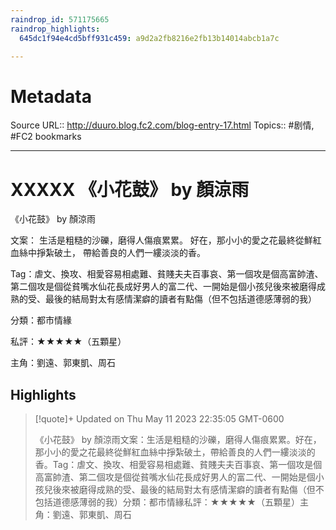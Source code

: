 ```yaml
---
raindrop_id: 571175665
raindrop_highlights:
  645dc1f94e4cd5bff931c459: a9d2a2fb8216e2fb13b14014abcb1a7c

---
```


# Metadata
Source URL:: http://duuro.blog.fc2.com/blog-entry-17.html
Topics:: #剧情, #FC2 bookmarks

---
# XXXXX 《小花鼓》 by 顏涼雨

《小花鼓》 by 顏涼雨

文案：
生活是粗糙的沙礫，磨得人傷痕累累。
好在，那小小的愛之花最終從鮮紅血絲中掙紮破土，
帶給善良的人們一縷淡淡的香。

Tag：虐文、換攻、相愛容易相處難、貧賤夫夫百事哀、第一個攻是個高富帥渣、第二個攻是個從貧嘴水仙花長成好男人的富二代、一開始是個小孩兒後來被磨得成熟的受、最後的結局對太有感情潔癖的讀者有點傷（但不包括道德感薄弱的我）

分類：都市情緣

私評：★★★★★（五顆星）

主角：劉遠、郭東凱、周石

## Highlights

> [!quote]+ Updated on Thu May 11 2023 22:35:05 GMT-0600
>
> 《小花鼓》 by 顏涼雨文案：生活是粗糙的沙礫，磨得人傷痕累累。好在，那小小的愛之花最終從鮮紅血絲中掙紮破土，帶給善良的人們一縷淡淡的香。Tag：虐文、換攻、相愛容易相處難、貧賤夫夫百事哀、第一個攻是個高富帥渣、第二個攻是個從貧嘴水仙花長成好男人的富二代、一開始是個小孩兒後來被磨得成熟的受、最後的結局對太有感情潔癖的讀者有點傷（但不包括道德感薄弱的我）分類：都市情緣私評：★★★★★（五顆星）主角：劉遠、郭東凱、周石
